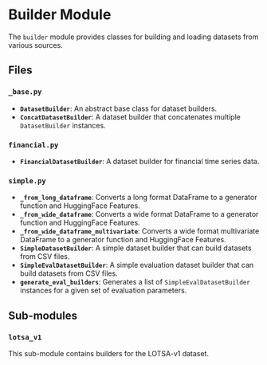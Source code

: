 # Builder Module

The `builder` module provides classes for building and loading datasets from various sources.

## Files

### `_base.py`

-   **`DatasetBuilder`**: An abstract base class for dataset builders.
-   **`ConcatDatasetBuilder`**: A dataset builder that concatenates multiple `DatasetBuilder` instances.

### `financial.py`

-   **`FinancialDatasetBuilder`**: A dataset builder for financial time series data.

### `simple.py`

-   **`_from_long_dataframe`**: Converts a long format DataFrame to a generator function and HuggingFace Features.
-   **`_from_wide_dataframe`**: Converts a wide format DataFrame to a generator function and HuggingFace Features.
-   **`_from_wide_dataframe_multivariate`**: Converts a wide format multivariate DataFrame to a generator function and HuggingFace Features.
-   **`SimpleDatasetBuilder`**: A simple dataset builder that can build datasets from CSV files.
-   **`SimpleEvalDatasetBuilder`**: A simple evaluation dataset builder that can build datasets from CSV files.
-   **`generate_eval_builders`**: Generates a list of `SimpleEvalDatasetBuilder` instances for a given set of evaluation parameters.

## Sub-modules

### `lotsa_v1`

This sub-module contains builders for the LOTSA-v1 dataset.
